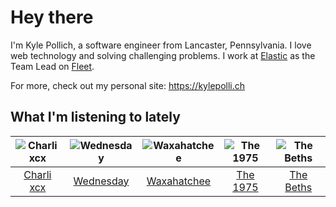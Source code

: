# Hey there


I'm Kyle Pollich, a software engineer from Lancaster, Pennsylvania. I love web technology and solving challenging problems.
I work at [Elastic](https://www.elastic.co/) as the Team Lead on [Fleet](https://www.elastic.co/guide/en/fleet/current/fleet-overview.html).

For more, check out my personal site: https://kylepolli.ch

## What I'm listening to lately

<!-- begin artists -->
  |![Charli xcx](https://i.scdn.co/image/ab6761610000f178936885667ef44c306483c838)|![Wednesday](https://i.scdn.co/image/ab6761610000f178cbf22720296d758d8b373a85)|![Waxahatchee](https://i.scdn.co/image/ab6761610000f178909fb4e2a0d9c0f880174263)|![The 1975](https://i.scdn.co/image/ab6761610000f1780c6e752cbb1e6d1416970f5a)|![The Beths](https://i.scdn.co/image/ab6761610000f178eb26b0d0de46b77e23675281)|
  |:---:|:---:|:---:|:---:|:---:|
  |[Charli xcx](https://open.spotify.com/artist/25uiPmTg16RbhZWAqwLBy5)|[Wednesday](https://open.spotify.com/artist/4j7DrazfBZLLD0OrVoAtEe)|[Waxahatchee](https://open.spotify.com/artist/5IWCU0V9evBlW4gIeGY4zF)|[The 1975](https://open.spotify.com/artist/3mIj9lX2MWuHmhNCA7LSCW)|[The Beths](https://open.spotify.com/artist/7DjwIxbe8kpw4pqnzAMoin)|
<!-- end artists -->
